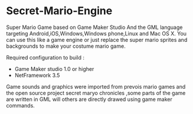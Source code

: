 # Secret-Mario-Engine
Super Mario Game based on Game Maker Studio And the GML language targeting Android,iOS,Windows,Windows phone,Linux and Mac OS X.
You can use this like a game engine or just replace the super mario sprites and backgrounds to make your costume mario game.

Required configuration to build :
- Game Maker studio 1.0 or higher
- NetFramework 3.5

Game sounds and graphics were imported from prevois mario games and the open source project secret maryo chronicles ,some parts of the game are written in GML will others are directly drawed using game maker commands.
